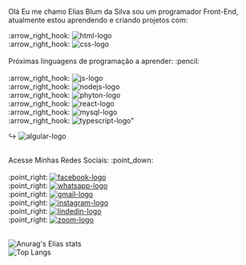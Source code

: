 Olá
Eu me chamo Elias Blum da Silva sou um programador Front-End, atualmente estou aprendendo e criando projetos com:
<br>
<div>
:arrow_right_hook: <img src="https://img.shields.io/badge/HTML5-E34F26?style=for-the-badge&logo=html5&logoColor=white" alt="html-logo" />
</div>
<div>
:arrow_right_hook: <img src="https://img.shields.io/badge/CSS3-1572B6?style=for-the-badge&logo=css3&logoColor=white" alt="css-logo" /> 
</div>
<br>
Próximas linguagens de programação a aprender: :pencil:
<br>
<br>
<div>
:arrow_right_hook: <img src="https://img.shields.io/badge/JavaScript-F7DF1E?style=for-the-badge&logo=JavaScript&logoColor=white" alt="js-logo" />
</div>
<div>
:arrow_right_hook: <img src="https://img.shields.io/badge/Node.js-43853D?style=for-the-badge&logo=node.js&logoColor=white" alt="nodejs-logo" />
</div>
<div>
:arrow_right_hook: <img src="https://img.shields.io/badge/Python-3776AB?style=for-the-badge&logo=python&logoColor=white" alt="phyton-logo" />
</div>
<div>
:arrow_right_hook: <img src="https://img.shields.io/badge/React-20232A?style=for-the-badge&logo=react&logoColor=61DAFB" alt="react-logo" />
</div>
<div>
:arrow_right_hook: <img src="https://img.shields.io/badge/MySQL-00000F?style=for-the-badge&logo=mysql&logoColor=white" alt="mysql-logo" />
</div>
<div>
:arrow_right_hook: <img src="https://img.shields.io/badge/TypeScript-007ACC?style=for-the-badge&logo=typescript&logoColor=white" alt=typescript-logo" />
</div>

:arrow_right_hook: <img src="https://img.shields.io/badge/Angular-DD0031?style=for-the-badge&logo=angular&logoColor=white" alt="algular-logo" />

<br>
Acesse Minhas Redes Sociais: :point_down:
<br>
<br>
<div>
:point_right: <a href=https://www.facebook.com/elias.silvaa.311894/followers><img src="https://img.shields.io/badge/Facebook-1877F2?style=for-the-badge&logo=facebook&logoColor=white" alt="facebook-logo" /></a>
</div>
<div>
:point_right: <a href="https://wa.me/+5545991189959?text=Olá!%20Tudo%20bem?"><img src="https://img.shields.io/badge/WhatsApp-25D366?style=for-the-badge&logo=whatsapp&logoColor=white" alt="whatsapp-logo" /></a>
</div>
<div>
:point_right: <a href=mailto:eliasblum79@gmail.com><img src="https://img.shields.io/badge/Gmail-D14836?style=for-the-badge&logo=gmail&logoColor=white" alt="gmail-logo" /></a>
</div>
<div>
:point_right: <a href=https://www.instagram.com/eliassila98?igsh=bTJrcjRvbjMwdjc1><img src="https://img.shields.io/badge/Instagram-E4405F?style=for-the-badge&logo=instagram&logoColor=white" alt="instagram-logo"  /></a>
</div>
<div>
:point_right: <a href=https://www.linkedin.com/in/elias-blum-da-silva-861b881b5?utm_source=share&utm_campaign=share_via&utm_content=profile&utm_medium=android_app><img src="https://img.shields.io/badge/LinkedIn-0077B5?style=for-the-badge&logo=linkedin&logoColor=white" alt="lindedin-logo" /></a>
</div>
<div>
:point_right: <a href=https://us05web.zoom.us/launch/chat?src=direct_chat_link&email=eliasblum79%40gmail.com><img src="https://img.shields.io/badge/Zoom-2D8CFF?style=for-the-badge&logo=zoom&logoColor=white" alt="zoom-logo" />
</div></a>
<br>
  
![Anurag's Elias stats](https://github-readme-stats.vercel.app/api?username=Eliassilva98&show_icons=true&theme=transparent)
<br>
![Top Langs](https://github-readme-stats.vercel.app/api/top-langs/?username=Eliassilva98&layout=compact)

